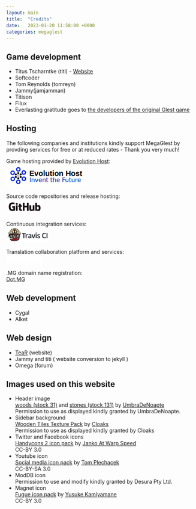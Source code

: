 ```yaml
---
layout: main
title:  "Credits"
date:   2023-01-20 11:58:00 +0000
categories: megaglest
---
```


## Game development

*   Titus Tscharntke (titi) - [Website](http://www.titusgames.de/)
*   Softcoder
*   Tom Reynolds (tomreyn)
*   Jammy(jamjamman)
*   Titison
*   Filux
*   Everlasting gratitude goes to [the developers of the original Glest game](http://glest.org/en/credits.php)

## Hosting

The following companies and institutions kindly support MegaGlest by provding services for free or at reduced rates - Thank you very much!

Game hosting provided by [Evolution Host](https://evolution-host.com/):\
[![Evolution Host](/assets/logos/evolution-host-w-claim.png)](https://evolution-host.com/)

Source code repositories and release hosting:\
[![GitHub](/assets/logos/GitHub_Logo.png "GitHub")](https://github.com/) 

Continuous integration services:\
[![Travis CI](/assets/logos/travis-mascot-logo.png "Travis CI")](https://travis-ci.com/) 

Translation collaboration platform and services:\
[![Transifex](/assets/logos/transifex_logo.png "Transifex")](https://transifex.com/)

.MG domain name registration:\
[Dot.MG](http://dot.mg/)

## Web development

*   Cygal
*   Alket

## Web design

*   [TeaR](http://tear6446.deviantart.com/) (website)
*   Jammy and titi ( website conversion to jekyll )
*   Omega (forum)

## Images used on this website

*   Header image  
    [woods (stock 31)](http://umbradenoapte-stock.deviantart.com/art/Stock-31-85916122) and [stones (stock 131)](http://umbradenoapte-stock.deviantart.com/art/Stock134-167497443) by [UmbraDeNoapte](http://umbradenoapte-stock.deviantart.com/)  
    Permission to use as displayed kindly granted by UmbraDeNoapte.
*   Sidebar background  
    [Wooden Tiles Texture Pack](http://cloaks.deviantart.com/#/d2gukdk) by [Cloaks](http://cloaks.deviantart.com/)  
    Permission to use as displayed kindly granted by Cloaks
*   Twitter and Facebook icons  
    [Handycons 2 icon pack](http://www.iconspedia.com/pack/handycons-2-1-85/) by [Janko At Warp Speed](http://www.jankoatwarpspeed.com/)  
    CC-BY 3.0
*   Youtube icon  
    [Social media icon pack](http://www.iconspedia.com/pack/social-media-2347/) by [Tom Plechacek](http://www.plechi.cz/)  
    CC-BY-SA 3.0
*   ModDB icon  
    Permission to use and modify kindly granted by Desura Pty Ltd.
*   Magnet icon  
    [Fugue icon pack](http://findicons.com/pack/1156/fugue) by [Yusuke Kamiyamane](http://p.yusukekamiyamane.com/)  
    CC-BY 3.0
